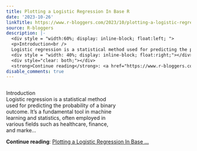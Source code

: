 ```yaml
---
title: Plotting a Logistic Regression In Base R
date: '2023-10-26'
linkTitle: https://www.r-bloggers.com/2023/10/plotting-a-logistic-regression-in-base-r/
source: R-bloggers
description: |-
  <div style = "width:60%; display: inline-block; float:left; ">
  <p>Introduction<br />
  Logistic regression is a statistical method used for predicting the probability of a binary outcome. It’s a fundamental tool in machine learning and statistics, often employed in various fields such as healthcare, finance, and marke...</p></div>
  <div style = "width: 40%; display: inline-block; float:right;"></div>
  <div style="clear: both;"></div>
  <strong>Continue reading</strong>: <a href="https://www.r-bloggers.com/2023/10/plotting-a-logistic-regression-in-base-r/">Plotting a Logistic Regression In Base ...
disable_comments: true
---
```

<div style = "width:60%; display: inline-block; float:left; ">
<p>Introduction<br />
Logistic regression is a statistical method used for predicting the probability of a binary outcome. It’s a fundamental tool in machine learning and statistics, often employed in various fields such as healthcare, finance, and marke...</p></div>
<div style = "width: 40%; display: inline-block; float:right;"></div>
<div style="clear: both;"></div>
<strong>Continue reading</strong>: <a href="https://www.r-bloggers.com/2023/10/plotting-a-logistic-regression-in-base-r/">Plotting a Logistic Regression In Base ...